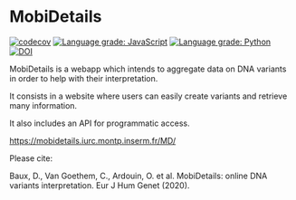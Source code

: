 # MobiDetails

[![codecov](https://codecov.io/gh/beboche/MobiDetails/branch/master/graphs/badge.svg)](https://codecov.io/gh/beboche/MobiDetails)
[![Language grade: JavaScript](https://img.shields.io/lgtm/grade/javascript/g/beboche/MobiDetails.svg?logo=lgtm&logoWidth=18)](https://lgtm.com/projects/g/beboche/MobiDetails/context:javascript)
[![Language grade: Python](https://img.shields.io/lgtm/grade/python/g/beboche/MobiDetails.svg?logo=lgtm&logoWidth=18)](https://lgtm.com/projects/g/beboche/MobiDetails/context:python)
[![DOI](https://zenodo.org/badge/203738486.svg)](https://zenodo.org/badge/latestdoi/203738486)

MobiDetails is a webapp which intends to aggregate data on DNA variants in order to help with their interpretation.

It consists in a website where users can easily create variants and retrieve many information.

It also includes an API for programmatic access.

https://mobidetails.iurc.montp.inserm.fr/MD/


Please cite:

Baux, D., Van Goethem, C., Ardouin, O. et al. MobiDetails: online DNA variants interpretation. Eur J Hum Genet (2020).


